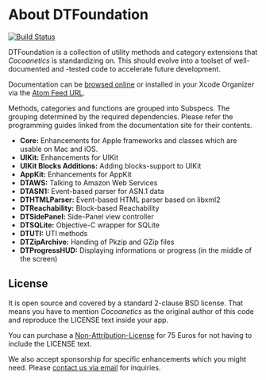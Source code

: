 About DTFoundation
==================

[![Build Status](https://travis-ci.org/Cocoanetics/DTFoundation.png?branch=develop)](https://travis-ci.org/Cocoanetics/DTFoundation) 

DTFoundation is a collection of utility methods and category extensions that *Cocoanetics* is standardizing on. This should evolve into a toolset of well-documented and -tested code to accelerate future development.

Documentation can be [browsed online](https://docs.cocoanetics.com/DTFoundation) or installed in your Xcode Organizer via the [Atom Feed URL](https://docs.cocoanetics.com/DTFoundation/DTFoundation.atom).

Methods, categories and functions are grouped into Subspecs. The grouping determined by the required dependencies. Please refer the programming guides linked from the documentation site for their contents.

- **Core:** Enhancements for Apple frameworks and classes which are usable on Mac and iOS.
- **UIKit:** Enhancements for UIKit
- **UIKit Blocks Additions:** Adding blocks-support to UIKit
- **AppKit:** Enhancements for AppKit
- **DTAWS:** Talking to Amazon Web Services
- **DTASN1:** Event-based parser for ASN.1 data
- **DTHTMLParser:** Event-based HTML parser based on libxml2
- **DTReachability:** Block-based Reachability
- **DTSidePanel:** Side-Panel view controller
- **DTSQLite:** Objective-C wrapper for SQLite
- **DTUTI:** UTI methods
- **DTZipArchive:** Handing of Pkzip and GZip files
- **DTProgressHUD:** Displaying informations or progress (in the middle of the screen)

License
-------

It is open source and covered by a standard 2-clause BSD license. That means you have to mention *Cocoanetics* as the original author of this code and reproduce the LICENSE text inside your app. 

You can purchase a [Non-Attribution-License](http://www.cocoanetics.com/order/?product=DTFoundation%20Non-Attribution%20License) for 75 Euros for not having to include the LICENSE text.

We also accept sponsorship for specific enhancements which you might need. Please [contact us via email](mailto:oliver@cocoanetics.com?subject=DTFoundation) for inquiries.

